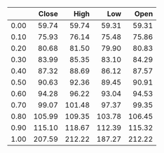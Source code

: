 |      |   Close |   High |    Low |   Open |
|-----:|--------:|-------:|-------:|-------:|
| 0.00 |   59.74 |  59.74 |  59.31 |  59.31 |
| 0.10 |   75.93 |  76.14 |  75.48 |  75.86 |
| 0.20 |   80.68 |  81.50 |  79.90 |  80.83 |
| 0.30 |   83.99 |  85.35 |  83.10 |  84.29 |
| 0.40 |   87.32 |  88.69 |  86.12 |  87.57 |
| 0.50 |   90.63 |  92.36 |  89.45 |  90.91 |
| 0.60 |   94.28 |  96.22 |  93.04 |  94.53 |
| 0.70 |   99.07 | 101.48 |  97.37 |  99.35 |
| 0.80 |  105.99 | 109.35 | 103.78 | 106.45 |
| 0.90 |  115.10 | 118.67 | 112.39 | 115.32 |
| 1.00 |  207.59 | 212.22 | 187.27 | 212.22 |